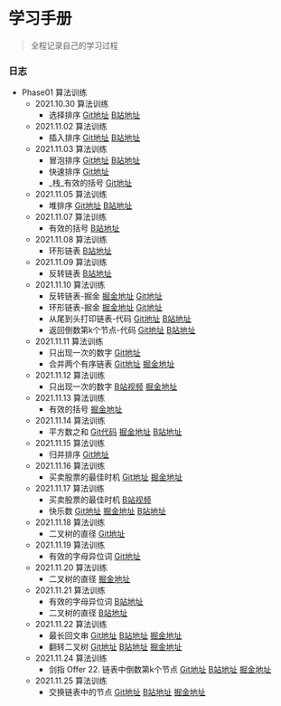 <!--
 * @文件描述: 
 * @公司: 漫蝌网
 * @作者: 卞雪瑞
 * @Date: 2021-11-01 16:03:58
 * @LastEditors: 卞雪瑞
 * @LastEditTime: 2021-11-25 23:03:14
-->

# 学习手册

> 全程记录自己的学习过程

### 日志

+ Phase01 算法训练
  + 2021.10.30 算法训练
    + 选择排序 [Git地址](https://github.com/BianXuerui/myLearn/blob/main/10-30selectionSort/01.js) [B站地址](https://space.bilibili.com/253657021?spm_id_from=333.788.b_765f7570696e666f.1)
  + 2021.11.02 算法训练
    + 插入排序 [Git地址](https://github.com/BianXuerui/myLearn/blob/main/11-01algorithm/insertionSort.js) [B站地址](https://www.bilibili.com/video/BV1dR4y177fC?spm_id_from=333.999.0.0)
  + 2021.11.03 算法训练
    + 冒泡排序 [Git地址](https://github.com/BianXuerui/myLearn/blob/main/11-02algorithm/bubblingSort.js) [B站地址](https://www.bilibili.com/video/BV1KS4y1d7MT?spm_id_from=333.999.0.0)
    + 快速排序 [Git地址](https://github.com/BianXuerui/myLearn/blob/main/11-02algorithm/quickSort.js)
    + _栈_有效的括号 [Git地址](https://github.com/BianXuerui/myLearn/blob/main/11-03algorithm/01.js)
  + 2021.11.05 算法训练
    + 堆排序 [Git地址](https://github.com/BianXuerui/myLearn/blob/main/11-05algorithm/heapSort.js) [B站地址](https://space.bilibili.com/253657021/dynamic)
  + 2021.11.07 算法训练
    + 有效的括号 [B站地址](https://www.bilibili.com/video/BV12q4y1r7np?spm_id_from=333.999.0.0)
  + 2021.11.08 算法训练
    + 环形链表 [B站地址](https://www.bilibili.com/video/BV12Q4y1m7zz?spm_id_from=333.999.0.0)
  + 2021.11.09 算法训练
    + 反转链表 [B站地址](https://www.bilibili.com/video/BV1mg411K7Mh?spm_id_from=333.999.0.0)
  + 2021.11.10 算法训练
    + 反转链表-掘金 [掘金地址](https://juejin.cn/post/7028830452681015333) [Git地址](https://github.com/BianXuerui/myLearn/blob/main/11-10algorithm/reversalList.js)
    + 环形链表-掘金 [掘金地址](https://juejin.cn/post/7028838646270672903) [Git地址](https://github.com/BianXuerui/myLearn/blob/main/11-10algorithm/annulusList.js)
    + 从尾到头打印链表-代码 [Git地址](https://github.com/BianXuerui/myLearn/blob/main/11-10algorithm/01.js) [B站地址](https://www.bilibili.com/video/BV1K3411C7Qs/)
    + 返回倒数第k个节点-代码 [Git地址](https://github.com/BianXuerui/myLearn/blob/main/11-10algorithm/02.js) [B站地址](https://www.bilibili.com/video/BV13L411u7FK/)
  + 2021.11.11 算法训练
    + 只出现一次的数字 [Git地址](https://github.com/BianXuerui/myLearn/blob/main/11-11algorithm/01.js)
    + 合并两个有序链表 [Git地址](https://github.com/BianXuerui/myLearn/blob/main/11-11algorithm/02.js) [掘金地址](https://juejin.cn/post/7029230463357026341)
  + 2021.11.12 算法训练
    + 只出现一次的数字 [B站视频](https://www.bilibili.com/video/BV1wr4y1k77w?spm_id_from=333.999.0.0) [掘金地址](https://juejin.cn/post/7029593054541512712)
  + 2021.11.13 算法训练
    + 有效的括号 [掘金地址](https://juejin.cn/post/7030057430063480839)
  + 2021.11.14 算法训练
    + 平方数之和 [Git代码](https://github.com/BianXuerui/myLearn/blob/main/11-14algorithm/01.js) [掘金地址](https://juejin.cn/post/7030057430063480839) [B站地址](https://www.bilibili.com/video/BV1VR4y1t73z?spm_id_from=333.999.0.0)
  + 2021.11.15 算法训练
    + 归并排序 [Git地址](https://github.com/BianXuerui/myLearn/blob/main/11-15algotithm/01.js)
  + 2021.11.16 算法训练
    + 买卖股票的最佳时机 [Git地址](https://github.com/BianXuerui/myLearn/blob/main/11-16algorithm/01.js) [掘金地址](https://juejin.cn/post/7031099866331906079)
  + 2021.11.17 算法训练
    + 买卖股票的最佳时机 [B站视频](https://www.bilibili.com/video/BV1Mg411T7va/)
    + 快乐数 [Git地址](https://github.com/BianXuerui/myLearn/blob/main/11-17algorithm/03.js) [掘金地址](https://juejin.cn/post/7031456488795471902) [B站地址](https://www.bilibili.com/video/BV1e341187dU?spm_id_from=333.999.0.0)
  + 2021.11.18 算法训练
    + 二叉树的直径 [Git地址](https://github.com/BianXuerui/myLearn/blob/main/11-18algorithm/01.js)
  + 2021.11.19 算法训练
    + 有效的字母异位词 [Git地址](https://github.com/BianXuerui/myLearn/blob/main/11-19algorithm/01.js)
  + 2021.11.20 算法训练
    + 二叉树的直径 [掘金地址](https://juejin.cn/post/7032589018223247367)
  + 2021.11.21 算法训练
    + 有效的字母异位词 [B站地址](https://www.bilibili.com/video/BV1kP4y1G7iP?spm_id_from=333.999.0.0)
    + 二叉树的直径 [B站地址](https://www.bilibili.com/video/BV1PY41147Yk?spm_id_from=333.999.0.0)
  + 2021.11.22 算法训练
    + 最长回文串 [Git地址](https://github.com/BianXuerui/myLearn/blob/main/11-22algorithm/01.js) [B站地址](https://www.bilibili.com/video/BV1S34y1d72B?spm_id_from=333.999.0.0) [掘金地址](https://juejin.cn/post/7033284652357910559)
    + 翻转二叉树 [Git地址](https://github.com/BianXuerui/myLearn/blob/main/11-22algorithm/02.js) [B站地址](https://www.bilibili.com/video/BV1fb4y1t7cS?spm_id_from=333.999.0.0) [掘金地址](https://juejin.cn/post/7033317538142371877)
  + 2021.11.24 算法训练
    + 剑指 Offer 22. 链表中倒数第k个节点 [Git地址](https://github.com/BianXuerui/myLearn/blob/main/11-24algorithm/01.js) [B站地址](https://www.bilibili.com/video/BV1rb4y1q7fN?spm_id_from=333.999.0.0) [掘金地址](https://juejin.cn/post/7034043360390316046)
  + 2021.11.25 算法训练
    + 交换链表中的节点 [Git地址](https://github.com/BianXuerui/myLearn/blob/main/11-25algorithm/01.js) [B站地址](https://www.bilibili.com/video/BV1eq4y1B727?spm_id_from=333.999.0.0) [掘金地址](https://juejin.cn/post/7034424918498508814)